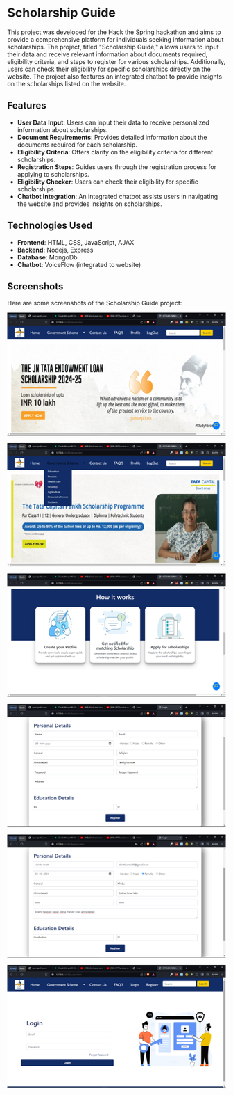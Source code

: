 # Scholarship Guide

This project was developed for the Hack the Spring hackathon and aims to provide a comprehensive platform for individuals seeking information about scholarships. The project, titled "Scholarship Guide," allows users to input their data and receive relevant information about documents required, eligibility criteria, and steps to register for various scholarships. Additionally, users can check their eligibility for specific scholarships directly on the website. The project also features an integrated chatbot to provide insights on the scholarships listed on the website.

## Features

- **User Data Input**: Users can input their data to receive personalized information about scholarships.
- **Document Requirements**: Provides detailed information about the documents required for each scholarship.
- **Eligibility Criteria**: Offers clarity on the eligibility criteria for different scholarships.
- **Registration Steps**: Guides users through the registration process for applying to scholarships.
- **Eligibility Checker**: Users can check their eligibility for specific scholarships.
- **Chatbot Integration**: An integrated chatbot assists users in navigating the website and provides insights on scholarships.

## Technologies Used

- **Frontend**: HTML, CSS, JavaScript, AJAX
- **Backend**: Nodejs, Express
- **Database**: MongoDb
- **Chatbot**: VoiceFlow (integrated to website)

## Screenshots

Here are some screenshots of the Scholarship Guide project:

![Screenshot 1](images/images(1).png)

![Screenshot 2](images/images(2).png)

![Screenshot 3](images/images(3).png)

![Screenshot 4](images/images(4).png)

![Screenshot 5](images/images(5).png)

![Screenshot 6](images/images(6).png)
